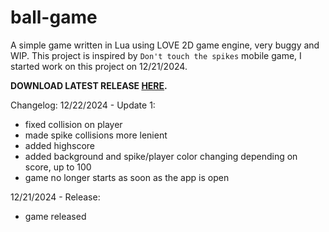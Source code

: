 # ball-game
A simple game written in Lua using LOVE 2D game engine, very buggy and WIP. This project is inspired by `Don't touch the spikes` mobile game, I started work on this project on 12/21/2024.

**DOWNLOAD LATEST RELEASE [HERE](https://github.com/NikolaGluh/ball-game/releases/tag/v1.0.0).**

Changelog:
12/22/2024 - Update 1:
- fixed collision on player
- made spike collisions more lenient
- added highscore
- added background and spike/player color changing depending on score, up to 100
- game no longer starts as soon as the app is open

12/21/2024 - Release:
- game released
